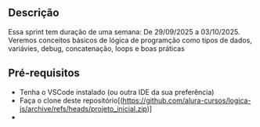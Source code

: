 ## Descrição
Essa sprint tem duração de uma semana: De 29/09/2025 a 03/10/2025.
Veremos conceitos básicos de lógica de programção como tipos de dados, variávies, debug, concatenação, loops e boas práticas

## Pré-requisitos
- Tenha o VSCode instalado (ou outra IDE da sua preferência)
- Faça o clone deste repositório[(https://github.com/alura-cursos/logica-js/archive/refs/heads/projeto_inicial.zip)]
- 
